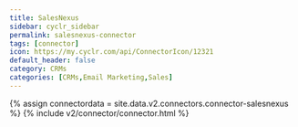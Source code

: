 ```yaml
---
title: SalesNexus
sidebar: cyclr_sidebar
permalink: salesnexus-connector
tags: [connector]
icon: https://my.cyclr.com/api/ConnectorIcon/12321
default_header: false
category: CRMs
categories: [CRMs,Email Marketing,Sales]
---
```

{% assign connectordata = site.data.v2.connectors.connector-salesnexus %}
{% include v2/connector/connector.html %}	